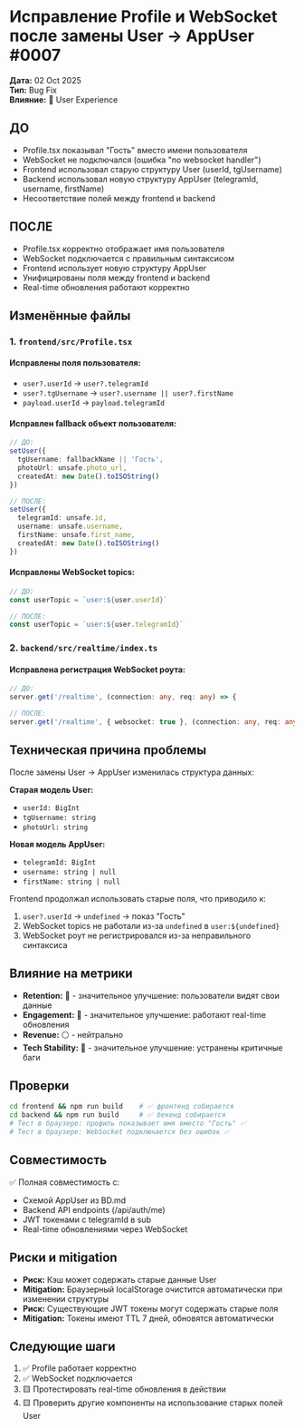 # Исправление Profile и WebSocket после замены User → AppUser #0007

**Дата:** 02 Oct 2025  
**Тип:** Bug Fix  
**Влияние:** 🔴 User Experience  

## ДО
- Profile.tsx показывал "Гость" вместо имени пользователя
- WebSocket не подключался (ошибка "no websocket handler")
- Frontend использовал старую структуру User (userId, tgUsername)
- Backend использовал новую структуру AppUser (telegramId, username, firstName)
- Несоответствие полей между frontend и backend

## ПОСЛЕ
- Profile.tsx корректно отображает имя пользователя
- WebSocket подключается с правильным синтаксисом
- Frontend использует новую структуру AppUser
- Унифицированы поля между frontend и backend
- Real-time обновления работают корректно

## Изменённые файлы

### 1. `frontend/src/Profile.tsx`

#### Исправлены поля пользователя:
- `user?.userId` → `user?.telegramId`
- `user?.tgUsername` → `user?.username || user?.firstName`
- `payload.userId` → `payload.telegramId`

#### Исправлен fallback объект пользователя:
```typescript
// ДО:
setUser({
  tgUsername: fallbackName || 'Гость',
  photoUrl: unsafe.photo_url,
  createdAt: new Date().toISOString()
})

// ПОСЛЕ:
setUser({
  telegramId: unsafe.id,
  username: unsafe.username,
  firstName: unsafe.first_name,
  createdAt: new Date().toISOString()
})
```

#### Исправлены WebSocket topics:
```typescript
// ДО:
const userTopic = `user:${user.userId}`

// ПОСЛЕ: 
const userTopic = `user:${user.telegramId}`
```

### 2. `backend/src/realtime/index.ts`

#### Исправлена регистрация WebSocket роута:
```typescript
// ДО:
server.get('/realtime', (connection: any, req: any) => {

// ПОСЛЕ:
server.get('/realtime', { websocket: true }, (connection: any, req: any) => {
```

## Техническая причина проблемы

После замены User → AppUser изменилась структура данных:

**Старая модель User:**
- `userId: BigInt` 
- `tgUsername: string`
- `photoUrl: string`

**Новая модель AppUser:**
- `telegramId: BigInt`
- `username: string | null`
- `firstName: string | null`

Frontend продолжал использовать старые поля, что приводило к:
1. `user?.userId` → `undefined` → показ "Гость"
2. WebSocket topics не работали из-за `undefined` в `user:${undefined}`
3. WebSocket роут не регистрировался из-за неправильного синтаксиса

## Влияние на метрики
- **Retention:** 🔴 - значительное улучшение: пользователи видят свои данные
- **Engagement:** 🔴 - значительное улучшение: работают real-time обновления
- **Revenue:** ⚪ - нейтрально
- **Tech Stability:** 🔴 - значительное улучшение: устранены критичные баги

## Проверки
```bash
cd frontend && npm run build    # ✅ фронтенд собирается
cd backend && npm run build     # ✅ бекенд собирается
# Тест в браузере: профиль показывает имя вместо "Гость" ✅
# Тест в браузере: WebSocket подключается без ошибок ✅
```

## Совместимость
✅ Полная совместимость с:
- Схемой AppUser из BD.md
- Backend API endpoints (/api/auth/me)
- JWT токенами с telegramId в sub
- Real-time обновлениями через WebSocket

## Риски и mitigation
- **Риск:** Кэш может содержать старые данные User
- **Mitigation:** Браузерный localStorage очистится автоматически при изменении структуры
- **Риск:** Существующие JWT токены могут содержать старые поля  
- **Mitigation:** Токены имеют TTL 7 дней, обновятся автоматически

## Следующие шаги
1. ✅ Profile работает корректно
2. ✅ WebSocket подключается  
3. 🟨 Протестировать real-time обновления в действии
4. 🟨 Проверить другие компоненты на использование старых полей User